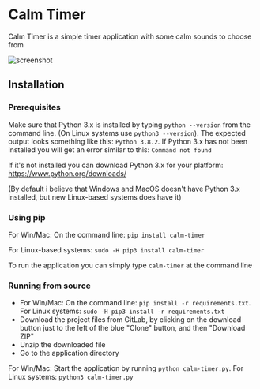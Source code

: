 # Calm Timer

Calm Timer is a simple timer application with some calm sounds to choose from

![screenshot](ct-screenshot.png)

## Installation

### Prerequisites

Make sure that Python 3.x is installed by typing `python --version` from the command line. (On Linux systems use `python3 --version`). The expected output looks something like this: `Python 3.8.2`. If Python 3.x has not been installed you will get an error similar to this: `Command not found`

If it's not installed you can download Python 3.x for your platform: https://www.python.org/downloads/

(By default i believe that Windows and MacOS doesn't have Python 3.x installed, but new Linux-based systems does have it)

### Using pip

For Win/Mac: On the command line: `pip install calm-timer`

For Linux-based systems: `sudo -H pip3 install calm-timer`

To run the application you can simply type `calm-timer` at the command line

### Running from source

<!--
* You may need to upgrade pip before continuing: On the command line: `pip install --upgrade pip` (On Ubuntu use `pip3` and `sudo -H`)
-->

* For Win/Mac: On the command line: `pip install -r requirements.txt`. For Linux systems: `sudo -H pip3 install -r requirements.txt`
* Download the project files from GitLab, by clicking on the download button just to the left of the blue "Clone" button, and then "Download ZIP"
* Unzip the downloaded file
* Go to the application directory

For Win/Mac: Start the application by running `python calm-timer.py`. For Linux systems: `python3 calm-timer.py`


